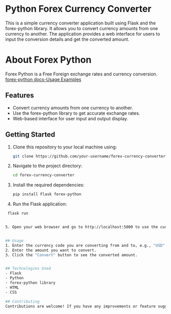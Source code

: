 # Python Forex Currency Converter

This is a simple currency converter application built using Flask and the forex-python library. It allows you to convert currency amounts from one currency to another. The application provides a web interface for users to input the conversion details and get the converted amount.

# About Forex Python

Forex Python is a Free Foreign exchange rates and currency conversion.
[forex-python docs-Usage Examples](https://forex-python.readthedocs.io/en/latest/usage.html)

## Features

- Convert currency amounts from one currency to another.
- Use the forex-python library to get accurate exchange rates.
- Web-based interface for user input and output display.

## Getting Started

1. Clone this repository to your local machine using:
   ```bash
   git clone https://github.com/your-username/forex-currency-converter.git

2. Navigate to the project directory:
   ```bash
   cd forex-currency-converter
   
3. Install the required dependencies:
   ```bash
   pip install Flask forex-python
   
4. Run the Flask application:
  ```bash
   flask run


5. Open your web browser and go to http://localhost:5000 to use the currency converter.


## Usage
1. Enter the currency code you are converting from and to, e.g., "USD" and "EUR".
2. Enter the amount you want to convert.
3. Click the "Convert" button to see the converted amount.


## Technologies Used
- Flask
- Python
- forex-python library
- HTML
- CSS

## Contributing
Contributions are welcome! If you have any improvements or feature suggestions, feel free to create a pull request.

